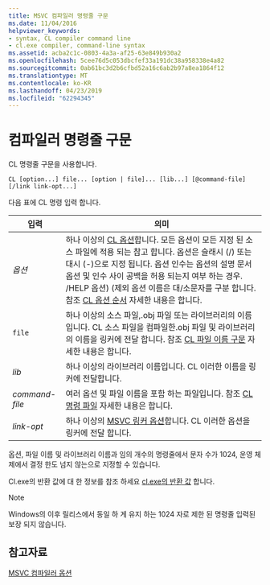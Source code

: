 ```yaml
---
title: MSVC 컴파일러 명령줄 구문
ms.date: 11/04/2016
helpviewer_keywords:
- syntax, CL compiler command line
- cl.exe compiler, command-line syntax
ms.assetid: acba2c1c-0803-4a3a-af25-63e849b930a2
ms.openlocfilehash: 5cee76d5c053dbcfef33a191dc38a958338e4a82
ms.sourcegitcommit: 0ab61bc3d2b6cfbd52a16c6ab2b97a8ea1864f12
ms.translationtype: MT
ms.contentlocale: ko-KR
ms.lasthandoff: 04/23/2019
ms.locfileid: "62294345"
---
```

# <a name="compiler-command-line-syntax"></a>컴파일러 명령줄 구문

CL 명령줄 구문을 사용합니다.

```
CL [option...] file... [option | file]... [lib...] [@command-file] [/link link-opt...]
```

다음 표에 CL 명령 입력 합니다.

|입력|의미|
|-----------|-------------|
|*옵션*|하나 이상의 [CL 옵션](compiler-options.md)합니다. 모든 옵션이 모든 지정 된 소스 파일에 적용 되는 참고 합니다. 옵션은 슬래시 (/) 또는 대시 (-)으로 지정 됩니다. 옵션 인수는 옵션의 설명 문서 옵션 및 인수 사이 공백을 허용 되는지 여부 하는 경우. /HELP 옵션) (제외 옵션 이름은 대/소문자를 구분 합니다. 참조 [CL 옵션 순서](order-of-cl-options.md) 자세한 내용은 합니다.|
|`file`|하나 이상의 소스 파일,.obj 파일 또는 라이브러리의 이름입니다. CL 소스 파일을 컴파일한.obj 파일 및 라이브러리의 이름을 링커에 전달 합니다. 참조 [CL 파일 이름 구문](cl-filename-syntax.md) 자세한 내용은 합니다.|
|*lib*|하나 이상의 라이브러리 이름입니다. CL 이러한 이름을 링커에 전달합니다.|
|*command-file*|여러 옵션 및 파일 이름을 포함 하는 파일입니다. 참조 [CL 명령 파일](cl-command-files.md) 자세한 내용은 합니다.|
|*link-opt*|하나 이상의 [MSVC 링커 옵션](linker-options.md)합니다. CL 이러한 옵션을 링커에 전달 합니다.|

옵션, 파일 이름 및 라이브러리 이름과 임의 개수의 명령줄에서 문자 수가 1024, 운영 체제에서 결정 한도 넘지 않는으로 지정할 수 있습니다.

Cl.exe의 반환 값에 대 한 정보를 참조 하세요 [cl.exe의 반환 값](return-value-of-cl-exe.md) 합니다.

> [!NOTE]
>  Windows의 이후 릴리스에서 동일 하 게 유지 하는 1024 자로 제한 된 명령줄 입력된 보장 되지 않습니다.

## <a name="see-also"></a>참고자료

[MSVC 컴파일러 옵션](compiler-options.md)
